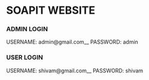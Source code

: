 # SOAPIT WEBSITE

### ADMIN LOGIN

USERNAME: admin@gmail.com__
PASSWORD: admin

### USER LOGIN

USERNAME: shivam@gmail.com__
PASSWORD: shivam
